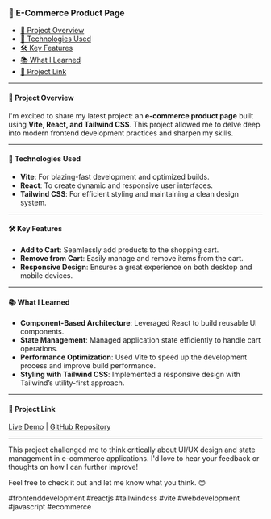 ### **🛒 E-Commerce Product Page**

- [🚀 Project Overview](#project-overview)
- [🔧 Technologies Used](#technologies-used)
- [🛠️ Key Features](#key-features)
- [📚 What I Learned](#what-i-learned)
- [📂 Project Link](#project-link)

---

#### 🚀 **Project Overview**

I'm excited to share my latest project: an **e-commerce product page** built using **Vite, React, and Tailwind CSS**. This project allowed me to delve deep into modern frontend development practices and sharpen my skills.

---

#### 🔧 **Technologies Used**

- **Vite**: For blazing-fast development and optimized builds.
- **React**: To create dynamic and responsive user interfaces.
- **Tailwind CSS**: For efficient styling and maintaining a clean design system.

---

#### 🛠️ **Key Features**

- **Add to Cart**: Seamlessly add products to the shopping cart.
- **Remove from Cart**: Easily manage and remove items from the cart.
- **Responsive Design**: Ensures a great experience on both desktop and mobile devices.

---

#### 📚 **What I Learned**

- **Component-Based Architecture**: Leveraged React to build reusable UI components.
- **State Management**: Managed application state efficiently to handle cart operations.
- **Performance Optimization**: Used Vite to speed up the development process and improve build performance.
- **Styling with Tailwind CSS**: Implemented a responsive design with Tailwind’s utility-first approach.

---

#### 📂 **Project Link**

[Live Demo](https://ecommerce-product-page-nu-ten.vercel.app/) | [GitHub Repository](https://github.com/prakashraja-0723/ecommerce-product-page)

---

This project challenged me to think critically about UI/UX design and state management in e-commerce applications. I'd love to hear your feedback or thoughts on how I can further improve!

Feel free to check it out and let me know what you think. 😊

#frontenddevelopment #reactjs #tailwindcss #vite #webdevelopment #javascript #ecommerce
